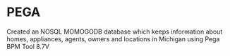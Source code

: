 # PEGA
Created an NOSQL MOMOGODB database which keeps information about homes, appliances, agents, owners and locations in  Michigan using Pega BPM Tool 8.7V
